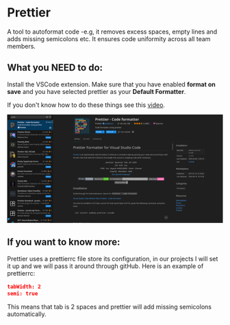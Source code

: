 # Prettier

A tool to autoformat code -e.g, it removes excess spaces, empty lines and adds missing semicolons etc. It ensures code uniformity across all team members.

## What you NEED to do:

Install the VSCode extension. Make sure that you have enabled **format on save** and you have selected prettier as your **Default Formatter**.

If you don't know how to do these things see this [video](https://www.youtube.com/watch?v=eieTlMwCwWU).

![prettier](images/prettier.png)

## If you want to know more:

Prettier uses a prettierrc file store its configuration, in our projects I will set it up and we will pass it around through gitHub. Here is an example of prettierrc:

```json
tabWidth: 2
semi: true
```

This means that tab is 2 spaces and prettier will add missing semicolons automatically.
